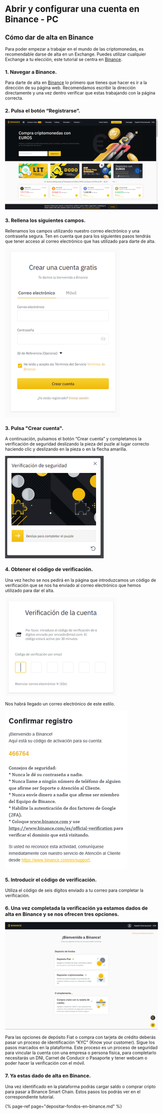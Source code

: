 # Abrir y configurar una cuenta en Binance - PC

## Cómo dar de alta en Binance

Para poder empezar a trabajar en el mundo de las criptomonedas, es recomendable darse de alta en un Exchange. Puedes utilizar cualquier Exchange a tu elección, este tutorial se centra en [Binance](https://www.binance.com/es).



### 1. Navegar a Binance.

Para darte de alta en [Binance](https://www.binance.com/es) lo primero que tienes que hacer es ir a la dirección de su página web. Recomendamos escribir la dirección directamente y una vez dentro verificar que estas trabajando con la página correcta.

### 2. Pulsa el botón “Registrarse”.



![](../../../.gitbook/assets/binance_1.png)

### 

### 3. Rellena los siguientes campos.

Rellenamos los campos utilizando nuestro correo electrónico y una contraseña segura. Ten en cuenta que para los siguientes pasos tendrás que tener acceso al correo electrónico que has utilizado para darte de alta.



![](../../../.gitbook/assets/binance_2%20%282%29.png)

### 

### 3. Pulsa "Crear cuenta".

A continuación, pulsamos el botón “Crear cuenta” y completamos la verificación de seguridad deslizando la pieza del puzle al lugar correcto haciendo clic y deslizando en la pieza o en la flecha amarilla.



![](../../../.gitbook/assets/binance_4%20%281%29.png)

### 

### 4. Obtener el código de verificación.

Una vez hecho se nos pedirá en la página que introduzcamos un código de verificación que se nos ha enviado al correo electrónico que hemos utilizado para dar el alta.



![](../../../.gitbook/assets/binance_5.png)



Nos habrá llegado un correo electrónico de este estilo.



![](../../../.gitbook/assets/binance_6%20%281%29.png)

### 

### 5. Introducir el código de verificación.

Utiliza el código de seis dígitos enviado a tu correo para completar la verificación.



### 6. Una vez completada la verificación ya estamos dados de alta en Binance y se nos ofrecen tres opciones.



![](../../../.gitbook/assets/binance_7.png)



Para las opciones de depósito Fiat o compra con tarjeta de crédito deberás pasar un proceso de identificación “KYC” \(Know your customer\). Sigue los pasos marcados en la plataforma. Este proceso es un proceso de seguridad para vincular la cuenta con una empresa o persona física, para completarlo necesitarás un DNI, Carnet de Conducir o Pasaporte y tener webcam o poder hacer la verificación con el móvil.

### 

### 7. Ya estas dado de alta en Binance.

Una vez identificado en la plataforma podrás cargar saldo o comprar cripto para pasar a Binance Smart Chain. Estos pasos los podrás ver en el correspondiente tutorial.



{% page-ref page="depositar-fondos-en-binance.md" %}



